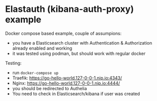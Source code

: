 # Elastauth (kibana-auth-proxy) example

Docker compose based example, couple of assumpions:

- you have a Elasticsearch cluster with Authentication & Authorization already enabled and working
- it was tested using podman, but should work with regular docker

Testing:

- run `docker-compose up`
- Traefik: <https://go-hello-world.127-0-0-1.nip.io:4343/>
- Nginx: <https://go-hello-world.127-0-0-1.nip.io:4444/>
- you should be redirected to Authelia
- You need to check in Elasticsearch/kibana if user was created
